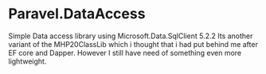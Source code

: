 # Paravel.DataAccess
Simple Data access library using Microsoft.Data.SqlClient 5.2.2
Its another variant of the MHP20ClassLib which i thought that i had put behind me after EF core and Dapper. 
However I still have need of something even more lightweight.
